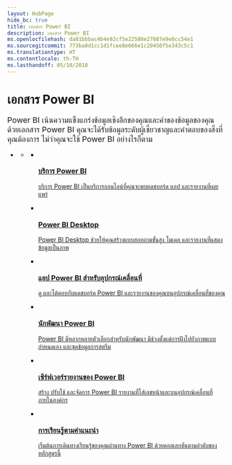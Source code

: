 ```yaml
---
layout: HubPage
hide_bc: true
title: เอกสาร Power BI
description: เอกสาร Power BI
ms.openlocfilehash: da81bbbac4b4e92cf5e22580e27087e9e0cc54e1
ms.sourcegitcommit: 773ba0d1cc1d1fcee8e666e1c20450f5e343c5c1
ms.translationtype: HT
ms.contentlocale: th-TH
ms.lasthandoff: 05/10/2018
---
```

<div id="main" class="v2">
    <div class="container">
        <h1>เอกสาร Power BI</h1>
        <p style="font-size: 1.12rem;margin-bottom: 1rem;">Power BI เน้นความแข็งแกร่งข้อมูลเชิงลึกของคุณและค่าของข้อมูลของคุณ ด้วยเอกสาร Power BI คุณจะได้รับข้อมูลระดับผู้เชี่ยวชาญและคำตอบของสิ่งที่คุณต้องการ ไม่ว่าคุณจะใช้ Power BI อย่างไรก็ตาม</p>
        <ul class="pivots">
            <li>
                <a href="#home"></a>
                <ul id="home">
                    <li>
                        <a href="#home-all"></a>
                        <ul id="home-all" class="cardsA">
                            <li>
                                <a href="power-bi-overview.md">
                                    <div class="cardSize">
                                        <div class="cardPadding">
                                            <div class="card">
                                                <div class="cardImageOuter">
                                                    <div class="cardImage">
                                                        <img src="https://docs.microsoft.com/en-us/media/hubs/powerbi/pbi-powerbi-logo.svg" alt="" />
                                                    </div>
                                                </div>
                                                <div class="cardText">
                                                    <h3>บริการ Power BI</h3>
                                                    <p>บริการ Power BI เป็นบริการออนไลน์ที่คุณจะพบแดชบอร์ด แอป และรายงานที่เผยแพร่</p>
                                                </div>
                                            </div>
                                        </div>
                                    </div>
                                </a>
                            </li>
                            <li>
                                <a href="desktop-what-is-desktop.md">
                                    <div class="cardSize">
                                        <div class="cardPadding">
                                            <div class="card">
                                                <div class="cardImageOuter">
                                                    <div class="cardImage">
                                                        <img src="https://docs.microsoft.com/en-us/media/hubs/powerbi/pbi-desktop.svg" alt="" />
                                                    </div>
                                                </div>
                                                <div class="cardText">
                                                    <h3>Power BI Desktop</h3>
                                                    <p>Power BI Desktop ช่วยให้คุณสร้างแบบสอบถามขั้นสูง โมเดล และรายงานที่แสดงข้อมูลเป็นภาพ</p>
                                                </div>
                                            </div>
                                        </div>
                                    </div>
                                </a>
                            </li>
                            <li>
                                <a href="mobile-apps-for-mobile-devices.md">
                                    <div class="cardSize">
                                        <div class="cardPadding">
                                            <div class="card">
                                                <div class="cardImageOuter">
                                                    <div class="cardImage">
                                                        <img src="https://docs.microsoft.com/en-us/media/hubs/powerbi/pbi-mobile-apps.svg" alt="" />
                                                    </div>
                                                </div>
                                                <div class="cardText">
                                                    <h3>แอป Power BI สำหรับอุปกรณ์เคลื่อนที่</h3>
                                                    <p>ดู และโต้ตอบกับแดชบอร์ด Power BI และรายงานของคุณบนอุปกรณ์เคลื่อนที่ของคุณ</p>
                                                </div>
                                            </div>
                                        </div>
                                    </div>
                                </a>
                            </li>
                            <li>
                                <a href="developer/what-can-you-do.md">
                                    <div class="cardSize">
                                        <div class="cardPadding">
                                            <div class="card">
                                                <div class="cardImageOuter">
                                                    <div class="cardImage">
                                                        <img src="https://docs.microsoft.com/en-us/media/hubs/powerbi/pbi-developer.svg" alt="" />
                                                    </div>
                                                </div>
                                                <div class="cardText">
                                                    <h3>นักพัฒนา Power BI</h3>
                                                    <p>Power BI มีหลากหลายตัวเลือกสำหรับนักพัฒนา มีช่วงตั้งแต่การฝังไปยังภาพแบบกำหนดเอง และชุดข้อมูลการสตรีม</p>
                                                </div>
                                            </div>
                                        </div>
                                    </div>
                                </a>
                            </li>
                            <li>
                                <a href="report-server/get-started.md">
                                    <div class="cardSize">
                                        <div class="cardPadding">
                                            <div class="card">
                                                <div class="cardImageOuter">
                                                    <div class="cardImage">
                                                        <img src="https://docs.microsoft.com/en-us/media/hubs/powerbi/pbi-report-server.svg" alt="" />
                                                    </div>
                                                </div>
                                                <div class="cardText">
                                                    <h3>เซิร์ฟเวอร์รายงานของ Power BI</h3>
                                                    <p>สร้าง ปรับใช้ และจัดการ Power BI รายงานที่ใส่เลขหน้าและบนอุปกรณ์เคลื่อนที่ภายในองค์กร</p>
                                                </div>
                                            </div>
                                        </div>
                                    </div>
                                </a>
                            </li>
                            <li>
                                <a href="guided-learning/index.md">
                                    <div class="cardSize">
                                        <div class="cardPadding">
                                            <div class="card">
                                                <div class="cardImageOuter">
                                                    <div class="cardImage">
                                                        <img src="https://docs.microsoft.com/en-us/media/hubs/powerbi/pbi-guided-learning.svg" alt="" />
                                                    </div>
                                                </div>
                                                <div class="cardText">
                                                    <h3>การเรียนรู้ตามคำแนะนำ</h3>
                                                    <p>เริ่มต้นการเดินทางเรียนรู้ของคุณผ่านทาง Power BI ด้วยคอลเลกชันตามลำดับของหลักสูตรนี้</p>
                                                </div>
                                            </div>
                                        </div>
                                    </div>
                                </a>
                            </li>
                        </ul>
                    </li>
                </ul>
            </li>
        </ul>
    </div>
</div>